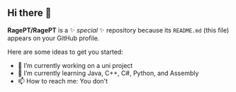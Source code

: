 ## Hi there 👋


**RagePT/RagePT** is a ✨ _special_ ✨ repository because its `README.md` (this file) appears on your GitHub profile.

Here are some ideas to get you started:

- 🔭 I’m currently working on a uni project
- 🌱 I’m currently learning Java, C++, C#, Python, and Assembly
- 📫 How to reach me: You don't

